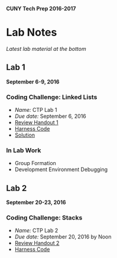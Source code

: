 **CUNY Tech Prep 2016-2017**

# Lab Notes

_Latest lab material at the bottom_

## Lab 1
**September 6-9, 2016**

### Coding Challenge: Linked Lists

* *Name:* CTP Lab 1
* *Due date:* September 6, 2016
* [Review Handout 1](lab-1/linked_lists_handout.pdf)
* [Harness Code](lab-1/lab1_harness.java)
* [Solution](lab-1/lab1_solution.java)

### In Lab Work

* Group Formation
* Development Environment Debugging


## Lab 2
**September 20-23, 2016**

### Coding Challenge: Stacks

* *Name:* CTP Lab 2
* *Due date:* September 20, 2016 by Noon
* [Review Handout 2](lab-2/stacks_queues_sets_handout.md)
* [Harness Code](lab-2/lab2_harness.java)

